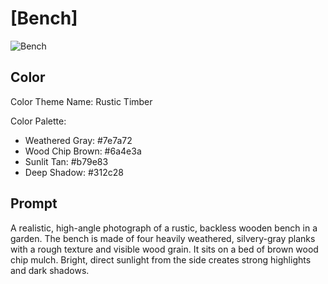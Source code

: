 # [Bench]

![Bench](https://drscdn.500px.org/photo/1116702883/q%3D75_m%3D600_k%3D1/v2?sig=894ea3e9b1275bd76605d2246d23dbc5f0c1fd30edc493a34fe9e3f528abf62f)

## Color

Color Theme Name: Rustic Timber

Color Palette:

- Weathered Gray: #7e7a72
- Wood Chip Brown: #6a4e3a
- Sunlit Tan: #b79e83
- Deep Shadow: #312c28

## Prompt

A realistic, high-angle photograph of a rustic, backless wooden bench in a garden. The bench is made of four heavily weathered, silvery-gray planks with a rough texture and visible wood grain. It sits on a bed of brown wood chip mulch. Bright, direct sunlight from the side creates strong highlights and dark shadows.